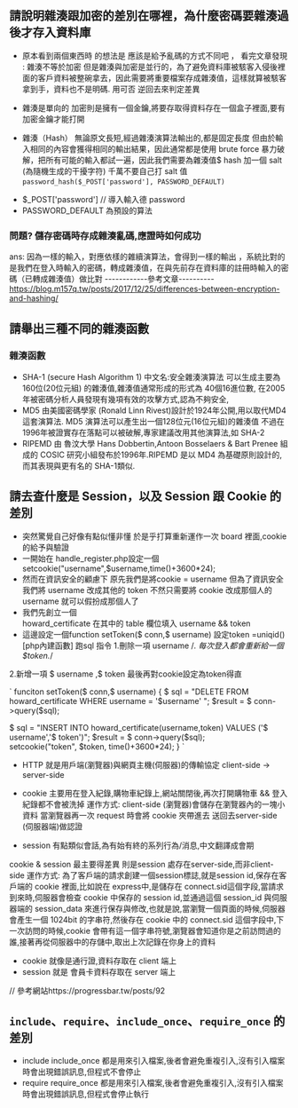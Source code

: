 ## 請說明雜湊跟加密的差別在哪裡，為什麼密碼要雜湊過後才存入資料庫

* 原本看到兩個東西時 的想法是
 應該是給予亂碼的方式不同吧 ，
 看完文章發現 : 雜湊不等於加密
但是雜湊與加密是並行的，為了避免資料庫被駭客入侵後裡面的客戶資料被整碗拿去，因此需要將重要檔案存成雜湊值，這樣就算被駭客拿到手，資料也不是明碼.
用可否 逆回去來判定差異
 -  雜湊是單向的
  加密則是擁有一個金鑰,將要存取得資料存在一個盒子裡面,要有加密金鑰才能打開
* 雜湊（Hash）
    無論原文長短,經過雜湊演算法輸出的,都是固定長度
但由於輸入相同的內容會獲得相同的輸出結果，因此通常都是使用 brute force 暴力破解，把所有可能的輸入都試一遍，因此我們需要為雜湊值$ hash 加一個 salt (為隨機生成的干擾字符) 千萬不要自己打 salt
值 
`password_hash($_POST['password'], PASSWORD_DEFAULT)`
- $_POST['password'] // 導入輸入德 password 
- PASSWORD_DEFAULT 為預設的算法
### 問題? 儲存密碼時存成雜湊亂碼,應證時如何成功
 ans: 因為一樣的輸入，對應依樣的雜續演算法，會得到一樣的輸出
，系統比對的是我們在登入時輸入的密碼，轉成雜湊值，在與先前存在資料庫的註冊時輸入的密碼（已轉成雜湊值）做比對
------------參考文章----------
  https://blog.m157q.tw/posts/2017/12/25/differences-between-encryption-and-hashing/

## 請舉出三種不同的雜湊函數
### 雜湊函數
- SHA-1
 (secure Hash Algorithm 1)
 中文名:安全雜湊演算法
 可以生成主要為160位(20位元組)
 的雜湊值,雜湊值通常形成的形式為 
 40個16進位數,
 在2005年被密碼分析人員發現有幾項有效的攻擊方式,認為不夠安全,
- MD5
由美國密碼學家 (Ronald Linn Rivest)設計於1924年公開,用以取代MD4 這套演算法.
MD5 演算法可以產生出一個128位元(16位元組)的雜湊值
不過在1996年被證實存在落點可以被破解,專家建議改用其他演算法,如 SHA-2
- RIPEMD
由 魯汶大學 Hans Dobbertin,Antoon
Bosselaers & Bart Prenee 組成的 COSIC 研究小組發布於1996年.RIPEMD 是以 MD4 為基礎原則設計的,而其表現與更有名的 SHA-1類似.

## 請去查什麼是 Session，以及 Session 跟 Cookie 的差別
* 突然驚覺自己好像有點似懂非懂
於是乎打算重新運作一次 board 裡面,cookie 的給予與驗證
* 一開始在 handle_register.php設定一個
setcookie("username",$username,time()+3600*24);
* 然而在資訊安全的顧慮下
 原先我們是將cookie = username 但為了資訊安全 
我們將 username 改成其他的 token 不然只需要將 cookie 改成那個人的 username 就可以假扮成那個人了
* 我們先創立一個  
howard_certificate
 在其中的 table 欄位填入 username && token
* 這邊設定一個function
  setToken($ conn,$ username)
  設定token =uniqid()
  [php內建函數]
  跑sql 指令 
  1.刪除一項
  username
 /*. 每次登入都會重新給一個$token.*/
 
2.新增一項 $ username ,$ token
  最後再對cookie設定為token得直
  
`
funciton setToken($ conn,$ username) {
$ sql = "DELETE FROM howard_certificate WHERE username = '$username' ";
  $result = $ conn->query($sql);

  $ sql = "INSERT INTO howard_certificate(username,token) VALUES ('$ username','$ token')";
  $result = $ conn->query($sql);	
  setcookie("token", $token, time()+3600*24);
}
`


- HTTP 就是用戶端(瀏覽器)與網頁主機(伺服器)的傳輸協定
 client-side -> server-side
- cookie
主要用在登入紀錄,購物車紀錄上,網站關閉後,再次打開購物車 && 登入紀錄都不會被洗掉 
運作方式:
 client-side (瀏覽器)會儲存在瀏覽器內的一塊小資料 當瀏覽器再一次 request 時會將 cookie 夾帶進去 送回去server-side (伺服器端)做認證 

- session
 有點類似會話,為有始有終的系列行為/消息,中文翻譯成會期

 cookie & session 最主要得差異 則是session 處存在server-side,而非client-side
運作方式:
為了客戶端的請求創建一個session標誌,就是session id,保存在客戶端的 cookie 裡面,比如說在 express中,是儲存在 connect.sid這個字段,當請求到來時,伺服器會檢查 cookie 中保存的 session id,並通過這個 session_id
與伺服器端的 session_data 來進行保存與修改,也就是說,當瀏覽一個頁面的時候,伺服器會產生一個 1024bit 的字串符,然後存在 cookie 中的 connect.sid 這個字段中,下一次訪問的時候,cookie 會帶有這一個字串符號,瀏覽器會知道你是之前訪問過的誰,接著再從伺服器中的存儲中,取出上次記錄在你身上的資料

* cookie 就像是通行證,資料存取在 client 端上
* session 就是 會員卡資料存取在 server 端上 



// 參考網站https://progressbar.tw/posts/92

##  `include`、`require`、`include_once`、`require_once` 的差別

* include include_once
 都是用來引入檔案,後者會避免重複引入,沒有引入檔案時會出現錯誤訊息,但程式不會停止
* require require_once 
 都是用來引入檔案,後者會避免重複引入,沒有引入檔案時會出現錯誤訊息,但程式會停止執行

